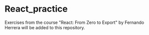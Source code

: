 # React_practice
 Exercises from the course "React: From Zero to Export" by Fernando Herrera will be added to this repository.

